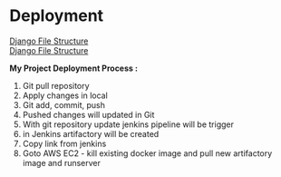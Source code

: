 # Deployment

[Django File Structure](../Django/file-structure.md)  
[Django File Structure](Django-File-Structure.md)  

**My Project Deployment Process :**  
1. Git pull repository
2. Apply changes in local
3. Git add, commit, push
4. Pushed changes will updated in Git
5. With git repository update jenkins pipeline will be trigger 
6. in Jenkins artifactory will be created 
7. Copy link from jenkins
8. Goto AWS EC2 - kill existing docker image and pull new artifactory image and runserver

